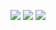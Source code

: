 ![](https://github-profile-summary-cards.vercel.app/api/cards/profile-details?username=0307eito&theme=github_dark)
![](https://github-profile-summary-cards.vercel.app/api/cards/repos-per-language?username=0307eito&theme=github_dark)
![](https://github-profile-summary-cards.vercel.app/api/cards/most-commit-language?username=0307eito&theme=github_dark)
